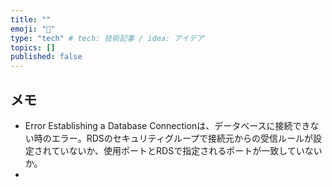 ```yaml
---
title: ""
emoji: "🤖"
type: "tech" # tech: 技術記事 / idea: アイデア
topics: []
published: false
---
```



## メモ

- Error Establishing a Database Connectionは、データベースに接続できない時のエラー。RDSのセキュリティグループで接続元からの受信ルールが設定されていないか、使用ポートとRDSで指定されるポートが一致していないか。
- 